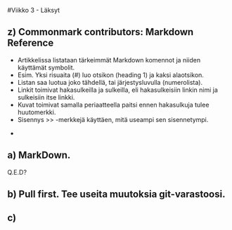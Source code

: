 #Viikko 3 - Läksyt

## z) Commonmark contributors: Markdown Reference

* Artikkelissa listataan tärkeimmät Markdown komennot ja niiden käyttämät symbolit.
* Esim. Yksi risuaita (#) luo otsikon (heading 1) ja kaksi alaotsikon.
* Listan saa luotua joko tähdellä, tai järjestysluvulla (numerolista).
* Linkit toimivat hakasulkeilla ja sulkeilla, eli hakasulkeisiin linkin nimi ja sulkeisiin itse linkki.
* Kuvat toimivat samalla periaatteella paitsi ennen hakasulkuja tulee huutomerkki.
* Sisennys >> -merkkejä käyttäen, mitä useampi sen sisennetympi.
* ``` -merkeillä saadaan luotua *koodilohkoja*

## a)  MarkDown.

Q.E.D?

## b) Pull first. Tee useita muutoksia git-varastoosi.

## c)
